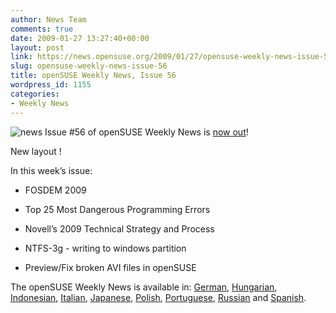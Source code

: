 ```yaml
---
author: News Team
comments: true
date: 2009-01-27 13:27:40+00:00
layout: post
link: https://news.opensuse.org/2009/01/27/opensuse-weekly-news-issue-56/
slug: opensuse-weekly-news-issue-56
title: openSUSE Weekly News, Issue 56
wordpress_id: 1155
categories:
- Weekly News
---
```


![news](//news.opensuse.org/wp-content/uploads/2007/11/knewsticker.png) Issue #56 of openSUSE Weekly News is [now out](//en.opensuse.org/OpenSUSE_Weekly_News/56)!  
  

New layout !   
  

In this week’s issue:


  * FOSDEM 2009 

  * Top 25 Most Dangerous Programming Errors 

  * Novell’s 2009 Technical Strategy and Process 

  * NTFS-3g - writing to windows partition 

  * Preview/Fix broken AVI files in openSUSE 




The openSUSE Weekly News is available in: 
[German](//de.opensuse.org/OpenSUSE-Wochenschau/56),
[Hungarian](//hu.opensuse.org/OpenSUSE_Heti_H%C3%ADrmond%C3%B3/56), 
[Indonesian](//en.opensuse.org/OpenSUSE_Weekly_News/56/indonesian),
[Italian](//it.opensuse.org/OpenSUSE_Newsletter_Settimanale/56),
[Japanese](//ja.opensuse.org/OpenSUSE_Weekly_News/56),
[Polish](//pl.opensuse.org/Tygodnik_openSUSE/56), 
[Portuguese](//pt.opensuse.org/Not%C3%ADcias_da_semana_no_openSUSE/56),
[Russian](//ru.opensuse.org/%D0%95%D0%B6%D0%B5%D0%BD%D0%B5%D0%B4%D0%B5%D0%BB%D1%8C%D0%BD%D1%8B%D0%B5_%D0%BD%D0%BE%D0%B2%D0%BE%D1%81%D1%82%D0%B8_openSUSE/56) and
[Spanish](//es.opensuse.org/OpenSUSE_Noticias_Semanales/56).
